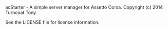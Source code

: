 acStarter - A simple server manager for Assetto Corsa. 
Copyright (c) 2014 Turncoat Tony

See the LICENSE file for license information.
